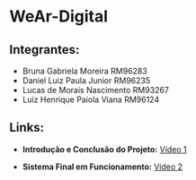 # WeAr-Digital

## Integrantes:

- Bruna Gabriela Moreira RM96283
- Daniel Luiz Paula Junior RM96235
- Lucas de Morais Nascimento RM93267
- Luiz Henrique Paiola Viana RM96124

## Links:

- **Introdução e Conclusão do Projeto:**
  [Vídeo 1](https://youtu.be/XSgha6vD8n4)

- **Sistema Final em Funcionamento:**
  [Vídeo 2](https://youtu.be/tj-twMtjp6k)
